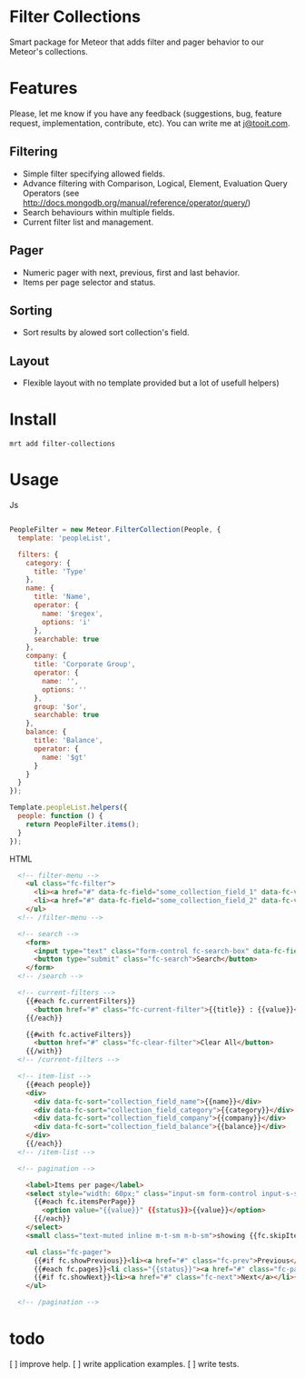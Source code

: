 Filter Collections
==================

Smart package for Meteor that adds filter and pager behavior to our Meteor's collections.

Features
========

Please, let me know if you have any feedback (suggestions, bug, feature request, implementation, contribute, etc).
You can write me at j@tooit.com.

Filtering
---------

- Simple filter specifying allowed fields.
- Advance filtering with Comparison, Logical, Element, Evaluation Query Operators (see http://docs.mongodb.org/manual/reference/operator/query/)
- Search behaviours within multiple fields.
- Current filter list and management.

Pager
-----

- Numeric pager with next, previous, first and last behavior.
- Items per page selector and status.

Sorting
-------

- Sort results by alowed sort collection's field.

Layout
------

- Flexible layout with no template provided but a lot of usefull helpers)


Install
=======

```
mrt add filter-collections
```

Usage
=====

Js
```javascript

PeopleFilter = new Meteor.FilterCollection(People, {
  template: 'peopleList',

  filters: {
    category: {
      title: 'Type'
    },
    name: {
      title: 'Name',
      operator: {
        name: '$regex',
        options: 'i'
      },
      searchable: true
    },
    company: {
      title: 'Corporate Group',
      operator: {
        name: '',
        options: ''
      },
      group: '$or',
      searchable: true
    },
    balance: {
      title: 'Balance',
      operator: {
        name: '$gt'
      }
    }
  }
});

Template.peopleList.helpers({
  people: function () {
    return PeopleFilter.items();
  }
});

```

HTML

```html
  <!-- filter-menu -->
    <ul class="fc-filter">
      <li><a href="#" data-fc-field="some_collection_field_1" data-fc-value="filter_value_1">Filter Value 1</a></li>
      <li><a href="#" data-fc-field="some_collection_field_2" data-fc-value="filter_value_2">Filter Value 2</a></li>
    </ul>
  <!-- /filter-menu -->

  <!-- search -->
    <form>
      <input type="text" class="form-control fc-search-box" data-fc-field="name">
      <button type="submit" class="fc-search">Search</button>
    </form>
  <!-- /search -->

  <!-- current-filters -->
    {{#each fc.currentFilters}}
      <button href="#" class="fc-current-filter">{{title}} : {{value}}</button>
    {{/each}}

    {{#with fc.activeFilters}}
      <button href="#" class="fc-clear-filter">Clear All</button>
    {{/with}}
  <!-- /current-filters -->

  <!-- item-list -->
    {{#each people}}
    <div>
      <div data-fc-sort="collection_field_name">{{name}}</div>
      <div data-fc-sort="collection_field_category">{{category}}</div>
      <div data-fc-sort="collection_field_company">{{company}}</div>
      <div data-fc-sort="collection_field_balance">{{balance}}</div>
    </div>
    {{/each}}
  <!-- /item-list -->

  <!-- pagination -->

    <label>Items per page</label>
    <select style="width: 60px;" class="input-sm form-control input-s-sm inline fc-items-per-page m-r-sm">
      {{#each fc.itemsPerPage}}
        <option value="{{value}}" {{status}}>{{value}}</option>
      {{/each}}
    </select>
    <small class="text-muted inline m-t-sm m-b-sm">showing {{fc.skipItems}} - {{fc.pageOffset}} of {{fc.totalItems}} items</small>

    <ul class="fc-pager">
      {{#if fc.showPrevious}}<li><a href="#" class="fc-prev">Previous</a></li>{{/if}}
      {{#each fc.pages}}<li class="{{status}}"><a href="#" class="fc-page">{{page}}</a></li>{{/each}}
      {{#if fc.showNext}}<li><a href="#" class="fc-next">Next</a></li>{{/if}}
    </ul>

  <!-- /pagination -->
```




todo
====

[ ] improve help.
[ ] write application examples.
[ ] write tests.

